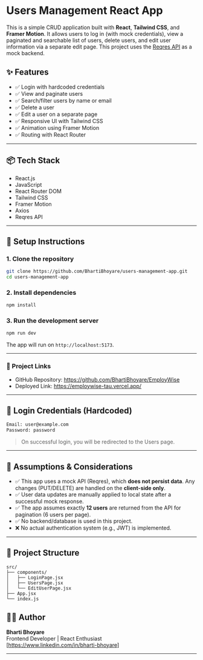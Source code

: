 # Users Management React App

This is a simple CRUD application built with **React**, **Tailwind CSS**, and **Framer Motion**. It allows users to log in (with mock credentials), view a paginated and searchable list of users, delete users, and edit user information via a separate edit page. This project uses the [Reqres API](https://reqres.in/) as a mock backend.

## ✨ Features

- ✅ Login with hardcoded credentials
- ✅ View and paginate users
- ✅ Search/filter users by name or email
- ✅ Delete a user
- ✅ Edit a user on a separate page
- ✅ Responsive UI with Tailwind CSS
- ✅ Animation using Framer Motion
- ✅ Routing with React Router

---

## 📦 Tech Stack

- React.js
- JavaScript
- React Router DOM
- Tailwind CSS
- Framer Motion
- Axios
- Reqres API

---

## 🔧 Setup Instructions

### 1. Clone the repository
```bash
git clone https://github.com/BhartiBhoyare/users-management-app.git
cd users-management-app
```

### 2. Install dependencies
```bash
npm install
```

### 3. Run the development server
```bash
npm run dev
```
The app will run on `http://localhost:5173`.

---

### 🔗 Project Links

- GitHub Repository: https://github.com/BhartiBhoyare/EmployWise
- Deployed Link: https://employwise-tau.vercel.app/

---

## 🔑 Login Credentials (Hardcoded)

```bash
Email: user@example.com
Password: password
```

> On successful login, you will be redirected to the Users page.

---

## 🔄 Assumptions & Considerations

- ✅ This app uses a mock API (Reqres), which **does not persist data**. Any changes (PUT/DELETE) are handled on the **client-side only**.
- ✅ User data updates are manually applied to local state after a successful mock response.
- ✅ The app assumes exactly **12 users** are returned from the API for pagination (6 users per page).
- ✅ No backend/database is used in this project.
- ❌ No actual authentication system (e.g., JWT) is implemented.

---

## 📁 Project Structure

```
src/
├── components/
│   ├── LoginPage.jsx
│   ├── UsersPage.jsx
│   └── EditUserPage.jsx
├── App.jsx
└── index.js
```


## 🙇‍♀️ Author

**Bharti Bhoyare**  
Frontend Developer | React Enthusiast  
[https://www.linkedin.com/in/bharti-bhoyare]

---

